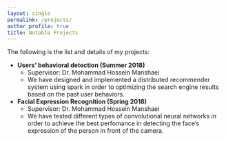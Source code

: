 ```yaml
---
layout: single 
permalink: /projects/
author_profile: true
title: Notable Projects
---
```


The following is the list and details of my projects:
* <strong>Users’ behavioral detection (Summer 2018)</strong>
  * Supervisor: Dr. Mohammad Hossein Manshaei
  * We have designed and implemented a distributed recommender system using spark in order to optimizing the
search engine results based on the past user behaviors.
* <strong>Facial Expression Recognition (Spring 2018)</strong>
  * Supervisor: Dr. Mohammad Hossein Manshaei
  * We have tested different types of convolutional neural networks in order to achieve the best perfomance in
detecting the face’s expression of the person in front of the camera.

